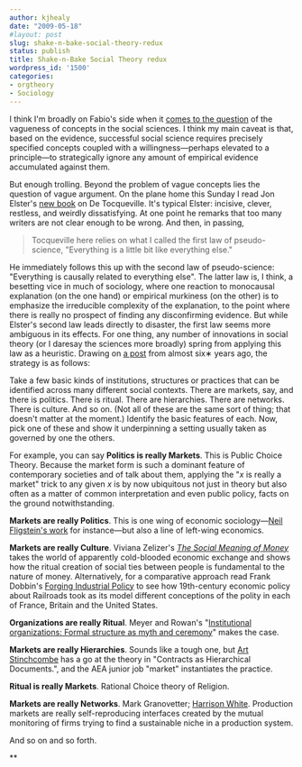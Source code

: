 ```yaml
---
author: kjhealy
date: "2009-05-18"
#layout: post
slug: shake-n-bake-social-theory-redux
status: publish
title: Shake-n-Bake Social Theory redux
wordpress_id: '1500'
categories:
- orgtheory
- Sociology
---
```


I think I'm broadly on Fabio's side when it [comes to the question](http://orgtheory.wordpress.com/2009/05/13/sorry-peter-klein-social-science-is-a-fuzzy-business) of the vagueness of concepts in the social sciences. I think my main caveat is that, based on the evidence, successful social science requires precisely specified concepts coupled with a willingness—perhaps elevated to a principle—to strategically ignore any amount of empirical evidence accumulated against them.

But enough trolling. Beyond the problem of vague concepts lies the question of vague argument. On the plane home this Sunday I read Jon Elster's [new book](http://www.amazon.com/Alexis-Tocqueville-First-Social-Scientist/dp/052174007X%20) on De Tocqueville. It's typical Elster: incisive, clever, restless, and weirdly dissatisfying. At one point he remarks that too many writers are not clear enough to be wrong. And then, in passing,

> Tocqueville here relies on what I called the first law of pseudo-science, "Everything is a little bit like everything else."

He immediately follows this up with the second law of pseudo-science: "Everything is causally related to everything else". The latter law is, I think, a besetting vice in much of sociology, where one reaction to monocausal explanation (on the one hand) or empirical murkiness (on the other) is to emphasize the irreducible complexity of the explanation, to the point where there is really no prospect of finding any disconfirming evidence. But while Elster's second law leads directly to disaster, the first law seems more ambiguous in its effects. For one thing, any number of innovations in social theory (or I daresay the sciences more broadly) spring from applying this law as a heuristic. Drawing on [a post](http://www.kieranhealy.org/blog/archives/2003/07/20/shakenbake-social-theory/) from almost six&lowast; years ago, the strategy is as follows:

Take a few basic kinds of institutions, structures or practices that can be identified across many different social contexts. There are markets, say, and there is politics. There is ritual. There are hierarchies. There are networks. There is culture. And so on. (Not all of these are the same sort of thing; that doesn't matter at the moment.) Identify the basic features of each. Now, pick one of these and show it underpinning a setting usually taken as governed by one the others.

For example, you can say **Politics is really Markets**. This is Public Choice Theory. Because the market form is such a dominant feature of contemporary societies and of talk about them, applying the "*x* is really a market" trick to any given *x* is by now ubiquitous not just in theory but also often as a matter of common interpretation and even public policy, facts on the ground notwithstanding.

**Markets are really Politics**. This is one wing of economic sociology—[Neil Fligstein's work](http://www.amazon.com/exec/obidos/ASIN/0691102546/ref=nosim/) for instance—but also a line of left-wing economics.

**Markets are really Culture**. Viviana Zelizer's [*The Social Meaning of Money*](http://www.amazon.com/exec/obidos/ASIN/0465078923/ref=nosim/) takes the world of apparently cold-blooded economic exchange and shows how the ritual creation of social ties between people is fundamental to the nature of money. Alternatively, for a comparative approach read Frank Dobbin's [Forging Industrial Policy](http://www.amazon.com/exec/obidos/ASIN/052162990X/ref=nosim/) to see how 19th-century economic policy about Railroads took as its model different conceptions of the polity in each of France, Britain and the United States.

**Organizations are really Ritual**. Meyer and Rowan's "[Institutional organizations: Formal structure as myth and ceremony](http://www.stanford.edu/~mmorten/orgweb/summaries/gsb/content/Meyer+Rowa1.html)" makes the case.

**Markets are really Hierarchies**. Sounds like a tough one, but [Art Stinchcombe](http://www.cas.northwestern.edu/sociology/faculty/stinch.html) has a go at the theory in "Contracts as Hierarchical Documents.", and the AEA junior job "market" instantiates the practice.

**Ritual is really Markets**. Rational Choice theory of Religion.

**Markets are really Networks**. Mark Granovetter; [Harrison White](http://www.amazon.com/exec/obidos/ASIN/0691088713/ref=nosim/). Production markets are really self-reproducing interfaces created by the mutual monitoring of firms trying to find a sustainable niche in a production system.

And so on and so forth.

**
